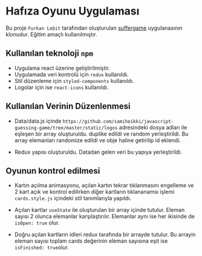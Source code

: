 # Hafıza Oyunu Uygulaması

Bu proje `Furkan Lebit` tarafından oluşturulan [suffergame](https://github.com/furkanlebit7/kodluyoruzilkrepo/tree/main/REDUX/suffergame) uygulanasının klonudur. Eğitim amaçlı kullanılmıştır.

## Kullanılan teknoloji `npm`

- Uygulama react üzerine geliştirilmiştir.
- Uygulamada veri kontrolü için  `redux` kullanıldı.
- Stil düzenleme için `styled-components` kullanıldı.
- Logolar için ise `react-icons` kullanıldı.

## Kullanılan Verinin Düzenlenmesi

- Data/data.js içinde `https://github.com/samiheikki/javascript-guessing-game/tree/master/static/logos` adresindeki dosya adları ile eşleşen bir array oluşturuldu. duplike edildi ve random yerleştirildi. Bu array elemanları randomize edildi ve obje haline getirilip id eklendi.

- Redux yapısı oluşturuldu. Datadan gelen veri bu yapıya yerleştirildi.

## Oyunun kontrol edilmesi

- Kartın açılma animasyonu, açılan kartın tekrar tıklanmasını engelleme ve 2 kart açık ve kontrol edilirken diğer kartların tıklananamsı işlemi `cards.style.js` içindeki stil tanımlarıyla yapıldı.

- Açılan kartlar `useState` ile oluşturulan bir array içinde tutulur. Eleman sayısı 2 olunca elemanlar karşılaştırılır. Elemanlar aynı ise her ikisinde de `isOpen: true` olur. 

- Doğru açılan kartların idleri redux tarafında bir arrayde tutulur. Bu arrayin eleman sayısı toplam cards değerinin eleman sayısına eşit ise `isFinished: true`olur.
